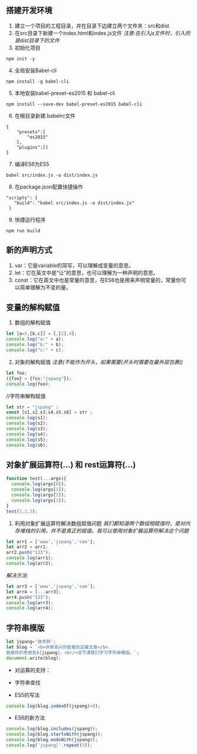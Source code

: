 ## 搭建开发环境
1. 建立一个项目的工程目录，并在目录下边建立两个文件夹：src和dist
2. 在src目录下新建一个index.html和index.js文件
*注意:在引入js文件时，引入的是dist目录下的文件*
3. 初始化项目
```
npm init -y
```
4. 全局安装Babel-cli
```
npm install -g babel-cli
```
5. 本地安装babel-preset-es2015 和 babel-cli
```
npm install --save-dev babel-preset-es2015 babel-cli
```
6. 在根目录新建.babelrc文件
```
{
    "presets":[
        "es2015"
    ],
    "plugins":[]
}

```

7. 编译ES6为ES5
```
babel src/index.js -o dist/index.js
```
8. 在package.json配置快捷操作
```
"scripts": {
   "build": "babel src/index.js -o dist/index.js"
 }
```
9. 快捷运行程序
```
npm run build
```
## 新的声明方式

1. var：它是variable的简写，可以理解成变量的意思。
2. let：它在英文中是“让”的意思，也可以理解为一种声明的意思。
3. const：它在英文中也是常量的意思，在ES6也是用来声明常量的，常量你可以简单理解为不变的量。


## 变量的解构赋值

1. 数组的解构赋值
```javascript
let [a=5,[b,c]] = [,[2],4];
console.log("a:" + a);
console.log("b:" + b);
console.log("c:" + c);
```
2. 对象的解构赋值
*注意{不能作为开头，如果需要{开头时需要在最外层包裹()*
```javascript
let foo;
({foo} = {foo:"jspang"});
console.log(foo);
```
//字符串解构赋值
```javascript
let str = "jspang" ;
const [s1,s2,s3,s4,s5,s6] = str ;
console.log(s1);
console.log(s2);
console.log(s3);
console.log(s4);
console.log(s5);
console.log(s6);
```

## 对象扩展运算符(...) 和 rest运算符(...)
```javascript
function test(...args){
  console.log(args[0]);
  console.log(args[1]);
  console.log(args[2]);
  console.log(args[3]);
}
test(1,2,3);
```
1. 利用对象扩展运算符解决数组赋值问题
*我们都知道两个数组相赋值时，是对内存堆栈的引用，并不是真正的赋值。我可以使用对象扩展运算符解决这个问题*
```javascript
let arr1 = ['www','jspang','com'];
let arr2 = arr1;
arr2.push("123");
console.log(arr1);
console.log(arr2);
```
*解决方法:*
```javascript
let arr3 = ['www','jspang','com'];
let arr4 = [...arr3];
arr4.push("123");
console.log(arr3);
console.log(arr4);
```


## 字符串模版
```javascript
let jspang='技术胖';
let blog = `<b>非常高兴你能看到这篇文章</b>，
我是你的老朋友${jspang}。<br/>这节课我们学习字符串模版。`;
document.write(blog);
```
- 对运算的支持：

- 字符串查找
 - ES5的写法
```javascript
console.log(blog.indexOf(jspang)>0);
```
 - ES6的新方法
```javascript
console.log(blog.includes(jspang));
console.log(blog.startsWith(jspang));
console.log(blog.endsWith(jspang));
console.log('jspang|'.repeat(3));
```
